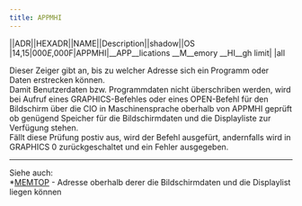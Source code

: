 ```yaml
---
title: APPMHI
---
```

||ADR||HEXADR||NAME||Description||shadow||OS  
|14,15|$000E,$000F|APPMHI|__APP__lications __M__emory __HI__gh limit| |all  
  
Dieser Zeiger gibt an, bis zu welcher Adresse sich ein Programm oder Daten erstrecken können.  
Damit Benutzerdaten bzw. Programmdaten nicht überschriben werden, wird bei Aufruf eines GRAPHICS-Befehles oder eines OPEN-Befehl für den Bildschirm über die CIO in Maschinensprache oberhalb von APPMHI geprüft ob genügend Speicher für die Bildschirmdaten und die Displayliste zur Verfügung stehen.  
Fällt diese Prüfung postiv aus, wird der Befehl ausgefürt, andernfalls wird in GRAPHICS 0 zurückgeschaltet und ein Fehler ausgegeben.  
  
---
  
Siehe auch:  
*[MEMTOP](../MEMTOP/index.md) - Adresse oberhalb derer die Bildschirmdaten und die Displaylist liegen können  
